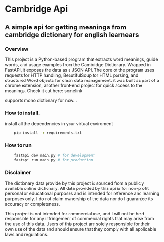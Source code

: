 Cambridge Api
=============

## A simple api for getting meanings from cambridge dictionary for english learnears 

### Overview
This project is a Python-based program that extracts word meanings, guide words, and usage examples from the Cambridge Dictionary. Wrapped in FastAPI, it exposes the data as a JSON API. The core of the program uses requests for HTTP handling, BeautifulSoup for HTML parsing, and structured Word objects for clean data management. it was built as part of a chrome extension, another front-end project for quick access to the meanings. Check it out here: somelink

supports mono dictionary for now...


  
### How to install.
install all the dependencies in your virtual enviroment
```bash
    pip install -r requirements.txt
```
### How to run
```bash
    fastapi dev main.py # for development
    fastapi run main.py # for production
```
### Disclaimer
The dictionary data provide by this project is sourced from a publicly available online dictionary. All data provided by this api is for non-profit personal or educational purposes and is intended for reference and learning purposes only. I do not claim ownership of the data nor do I guarantee its accuracy or completeness.

This project is not intended for commercial use, and I will not be held responsible for any infringement of commercial rights that may arise from the use of this data. Users of this project are solely responsible for their own use of the data and should ensure that they comply with all applicable laws and regulations.


